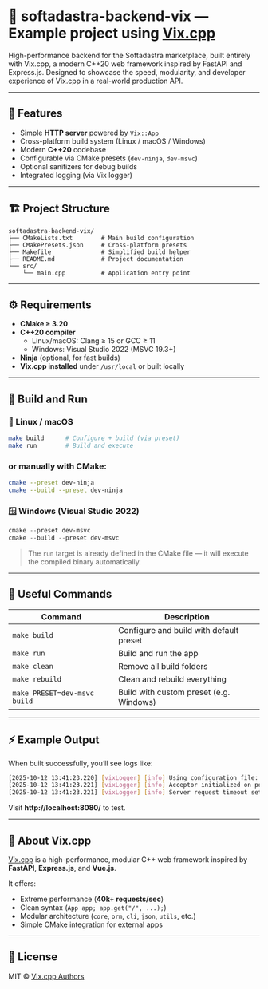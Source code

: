 # 🧩 softadastra-backend-vix — Example project using [Vix.cpp](https://github.com/vixcpp/vix)

High-performance backend for the Softadastra marketplace, built entirely with Vix.cpp, a modern C++20 web framework inspired by FastAPI and Express.js. Designed to showcase the speed, modularity, and developer experience of Vix.cpp in a real-world production API.

---

## 🚀 Features

- Simple **HTTP server** powered by `Vix::App`
- Cross-platform build system (Linux / macOS / Windows)
- Modern **C++20** codebase
- Configurable via CMake presets (`dev-ninja`, `dev-msvc`)
- Optional sanitizers for debug builds
- Integrated logging (via Vix logger)

---

## 🏗️ Project Structure

```
softadastra-backend-vix/
├── CMakeLists.txt        # Main build configuration
├── CMakePresets.json     # Cross-platform presets
├── Makefile              # Simplified build helper
├── README.md             # Project documentation
└── src/
    └── main.cpp          # Application entry point
```

---

## ⚙️ Requirements

- **CMake ≥ 3.20**
- **C++20 compiler**
  - Linux/macOS: Clang ≥ 15 or GCC ≥ 11
  - Windows: Visual Studio 2022 (MSVC 19.3+)
- **Ninja** (optional, for fast builds)
- **Vix.cpp installed** under `/usr/local` or built locally

---

## 🔧 Build and Run

### 🐧 Linux / macOS

```bash
make build      # Configure + build (via preset)
make run        # Build and execute
```

### or manually with CMake:

```bash
cmake --preset dev-ninja
cmake --build --preset dev-ninja
```

### 🪟 Windows (Visual Studio 2022)

```powershell
cmake --preset dev-msvc
cmake --build --preset dev-msvc
```

> The `run` target is already defined in the CMake file — it will execute the compiled binary automatically.

---

## 🧰 Useful Commands

| Command                      | Description                             |
| ---------------------------- | --------------------------------------- |
| `make build`                 | Configure and build with default preset |
| `make run`                   | Build and run the app                   |
| `make clean`                 | Remove all build folders                |
| `make rebuild`               | Clean and rebuild everything            |
| `make PRESET=dev-msvc build` | Build with custom preset (e.g. Windows) |

---

## ⚡ Example Output

When built successfully, you’ll see logs like:

```bash
[2025-10-12 13:41:23.220] [vixLogger] [info] Using configuration file: /home/user/vixcpp/vix/config/config.json
[2025-10-12 13:41:23.221] [vixLogger] [info] Acceptor initialized on port 8080
[2025-10-12 13:41:23.221] [vixLogger] [info] Server request timeout set to 5000 ms
```

Visit **http://localhost:8080/** to test.

---

## 🧩 About Vix.cpp

[Vix.cpp](https://github.com/vixcpp/vix) is a high-performance, modular C++ web framework inspired by **FastAPI**, **Express.js**, and **Vue.js**.

It offers:

- Extreme performance (**40k+ requests/sec**)
- Clean syntax (`App app; app.get("/", ...);`)
- Modular architecture (`core`, `orm`, `cli`, `json`, `utils`, etc.)
- Simple CMake integration for external apps

---

## 🪪 License

MIT © [Vix.cpp Authors](https://github.com/vixcpp)
